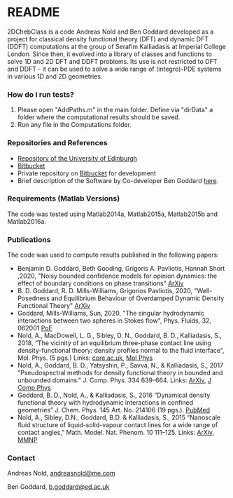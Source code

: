 # README #

2DChebClass is a code Andreas Nold and Ben Goddard developed as a project for classical density functional theory (DFT) and dynamic DFT (DDFT) computations at the group of Serafim Kalliadasis at Imperial College London. Since then, it evolved into a library of classes and functions to solve 1D and 2D DFT and DDFT problems.  Its use is not restricted to DFT and DDFT - it can be used to solve a wide range of (integro)-PDE systems in various 1D and 2D geometries.


### How do I run tests? ###
 
1. Please open "AddPaths.m" in the main folder. Define via "dirData" a folder where the computational results should be saved. 
2. Run any file in the Computations folder.

### Repositories and References

- [Repository of the University of Edinburgh](https://datashare.ed.ac.uk/handle/10283/2647)
- [Bitbucket](https://bitbucket.org/bdgoddard/lubrication2dchebclass/src/master/)
- Private repository on [Bitbucket](https://bitbucket.org/NoldAndreas/2dchebclass/) for development
- Brief description of the Software by Co-developer Ben Goddard [here](https://www.maths.ed.ac.uk/~bgoddard/software/).

### Requirements (Matlab Versions)

The code was tested using Matlab2014a, Matlab2015a, Matlab2015b and Matlab2016a.


### Publications 

The code was used to compute results published in the following papers:

- Benjamin D. Goddard, Beth Gooding, Grigoris A. Pavliotis, Hannah Short ,2020, "Noisy bounded confidence models for opinion dynamics: the effect of boundary conditions on phase transitions" [ArXiv](https://arxiv.org/abs/2009.03131)
- B. D. Goddard, R. D. Mills-Williams, Grigorios Pavliotis, 2020, "Well-Posedness and Equilibrium Behaviour of Overdamped Dynamic Density Functional Theory" [ArXiv](https://arxiv.org/abs/2002.11663)
- Goddard, Mills-Williams, Sun, 2020, "The singular hydrodynamic interactions between two spheres in Stokes flow", Phys. Fluids, 32, 062001 [PoF](https://aip.scitation.org/doi/full/10.1063/5.0009053) 
- Nold, A., MacDowell, L. G., Sibley, D. N., Goddard, B. D., Kalliadasis, S., 2018, “The vicinity of an equilibrium three-phase contact line using density-functional theory: density profiles normal to the fluid interface”, Mol. Phys. (5 pgs.) Links: [core.ac.uk](https://core.ac.uk/download/pdf/288361568.pdf), [Mol Phys](https://www.tandfonline.com/doi/full/10.1080/00268976.2018.1471223)
- Nold, A., Goddard, B. D., Yatsyshin, P., Savva, N., & Kalliadasis, S., 2017 ”Pseudospectral methods for density functional theory in bounded and unbounded domains." J. Comp. Phys. 334 639-664. Links: [ArXiv](https://arxiv.org/abs/1701.06182), [J Comp Phys](https://www.sciencedirect.com/science/article/pii/S0021999116306775?via%3Dihub)
- Goddard, B. D., Nold, A., & Kalliadasis, S., 2016 “Dynamical density functional theory with hydrodynamic interactions in confined geometries” J. Chem. Phys. 145 Art. No. 214106 (19 pgs.). [PubMed](https://pubmed.ncbi.nlm.nih.gov/28799384/)
- Nold, A., Sibley, D.N., Goddard, B.D. & Kalliadasis, S., 2015 “Nanoscale fluid structure of liquid-solid-vapour contact lines for a wide range of contact angles,” Math. Model. Nat. Phenom. 10 111–125.
Links: [ArXiv](https://arxiv.org/abs/1503.03232), [MMNP](https://www.mmnp-journal.org/articles/mmnp/abs/2015/04/mmnp201510p111/mmnp201510p111.html)


### Contact ###

Andreas Nold, andreasnold@me.com

Ben Goddard, b.goddard@ed.ac.uk